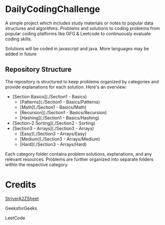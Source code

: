 # DailyCodingChallenge

A simple project which includes study materials or notes to popular data structures and algorithms.
Problems and solutions to coding problems from popular coding platforms like GFG &amp; Leetcode to continuously evaluate coding skills.

Solutions will be coded in javascript and java. More languages may be added in future

## Repository Structure

The repository is structured to keep problems organized by categories and provide explanations for each solution. Here's an overview:

- [Section Basics](./Section1 - Basics)
  - [Patterns](./Section1 - Basics/Patterns)
  - [Math](./Section1 - Basics/Math)
  - [Recursion](./Section1 - Basics/Recursion)
  - [Hashing](./Section1 - Basics/Hashing)
- [Section-2 Sorting](./Section2 - Sorting)
- [Section3 - Arrays](./Section3 - Arrays)
  - [Easy](./Section3 - Arrays/Easy)
  - [Medium](./Section3 - Arrays/Medium)
  - [Hard](./Section3 - Arrays/Hard)

Each category folder contains problem solutions, explanations, and any relevant resources. Problems are further organized into separate folders within the respective category.

# Credits

[StriverA2ZSheet](https://takeuforward.org/strivers-a2z-dsa-course/strivers-a2z-dsa-course-sheet-2)

GeeksforGeeks

LeetCode
